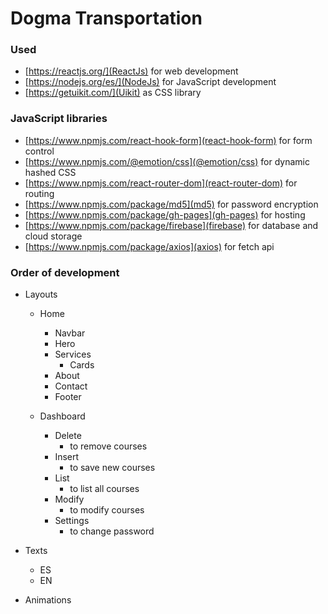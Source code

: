 # Dogma Transportation

### Used

- [https://reactjs.org/](ReactJs) for web development
- [https://nodejs.org/es/](NodeJs) for JavaScript development
- [https://getuikit.com/](Uikit) as CSS library

### JavaScript libraries

- [https://www.npmjs.com/react-hook-form](react-hook-form) for form control
- [https://www.npmjs.com/@emotion/css](@emotion/css) for dynamic hashed CSS
- [https://www.npmjs.com/react-router-dom](react-router-dom) for routing
- [https://www.npmjs.com/package/md5](md5) for password encryption
- [https://www.npmjs.com/package/gh-pages](gh-pages) for hosting
- [https://www.npmjs.com/package/firebase](firebase) for database and cloud storage
- [https://www.npmjs.com/package/axios](axios) for fetch api

### Order of development

- Layouts

  - Home
    - Navbar
    - Hero
    - Services
      - Cards
    - About
    - Contact
    - Footer
  - Dashboard

    - Delete
      - to remove courses
    - Insert
      - to save new courses
    - List
      - to list all courses
    - Modify
      - to modify courses
    - Settings
      - to change password

- Texts
  - ES
  - EN
- Animations
